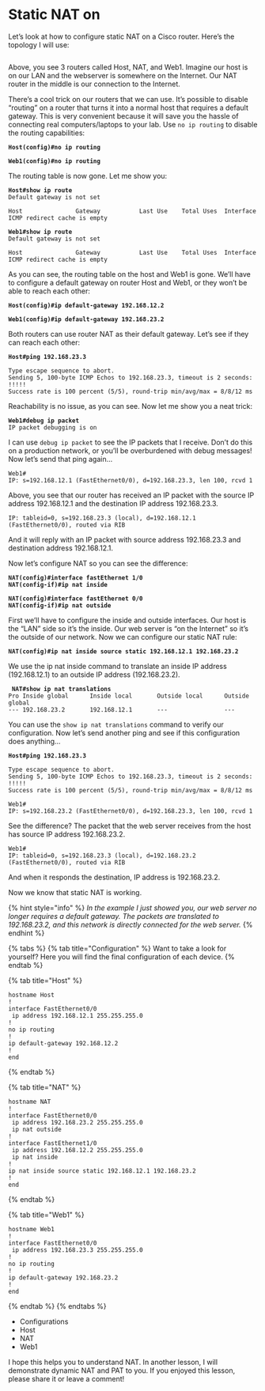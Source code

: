 # Static NAT on

Let’s look at how to configure static NAT on a Cisco router. Here’s the topology I will use:

<figure><img src="https://cdn.networklessons.com/wp-content/uploads/2013/02/static-nat-inside-outside.png" alt=""><figcaption></figcaption></figure>

Above, you see 3 routers called Host, NAT, and Web1. Imagine our host is on our LAN and the webserver is somewhere on the Internet. Our NAT router in the middle is our connection to the Internet.

There’s a cool trick on our routers that we can use. It’s possible to disable “routing” on a router that turns it into a normal host that requires a default gateway. This is very convenient because it will save you the hassle of connecting real computers/laptops to your lab. Use `no ip routing` to disable the routing capabilities:

<pre><code><strong>Host(config)#no ip routing
</strong></code></pre>

<pre><code><strong>Web1(config)#no ip routing
</strong></code></pre>

The routing table is now gone. Let me show you:

<pre><code><strong>Host#show ip route 
</strong>Default gateway is not set

Host               Gateway           Last Use    Total Uses  Interface
ICMP redirect cache is empty
</code></pre>

<pre><code><strong>Web1#show ip route 
</strong>Default gateway is not set

Host               Gateway           Last Use    Total Uses  Interface
ICMP redirect cache is empty
</code></pre>

As you can see, the routing table on the host and Web1 is gone. We’ll have to configure a default gateway on router Host and Web1, or they won’t be able to reach each other:

<pre><code><strong>Host(config)#ip default-gateway 192.168.12.2
</strong></code></pre>

<pre><code><strong>Web1(config)#ip default-gateway 192.168.23.2
</strong></code></pre>

Both routers can use router NAT as their default gateway. Let’s see if they can reach each other:

<pre><code><strong>Host#ping 192.168.23.3
</strong>
Type escape sequence to abort.
Sending 5, 100-byte ICMP Echos to 192.168.23.3, timeout is 2 seconds:
!!!!!
Success rate is 100 percent (5/5), round-trip min/avg/max = 8/8/12 ms
</code></pre>

Reachability is no issue, as you can see. Now let me show you a neat trick:

<pre><code><strong>Web1#debug ip packet 
</strong>IP packet debugging is on
</code></pre>

I can use `debug ip packet` to see the IP packets that I receive. Don’t do this on a production network, or you’ll be overburdened with debug messages! Now let’s send that ping again…

```
Web1#
IP: s=192.168.12.1 (FastEthernet0/0), d=192.168.23.3, len 100, rcvd 1
```

Above, you see that our router has received an IP packet with the source IP address 192.168.12.1 and the destination IP address 192.168.23.3.

```
IP: tableid=0, s=192.168.23.3 (local), d=192.168.12.1 (FastEthernet0/0), routed via RIB
```

And it will reply with an IP packet with source address 192.168.23.3 and destination address 192.168.12.1.

Now let’s configure NAT so you can see the difference:

<pre><code><strong>NAT(config)#interface fastEthernet 1/0
</strong><strong>NAT(config-if)#ip nat inside
</strong></code></pre>

<pre><code><strong>NAT(config)#interface fastEthernet 0/0
</strong><strong>NAT(config-if)#ip nat outside
</strong></code></pre>

First we’ll have to configure the inside and outside interfaces. Our host is the “LAN” side so it’s the inside. Our web server is “on the Internet” so it’s the outside of our network. Now we can configure our static NAT rule:

<pre><code><strong>NAT(config)#ip nat inside source static 192.168.12.1 192.168.23.2
</strong></code></pre>

We use the ip nat inside command to translate an inside IP address (192.168.12.1) to an outside IP address (192.168.23.2).

<pre><code><strong> NAT#show ip nat translations 
</strong>Pro Inside global      Inside local       Outside local      Outside global
--- 192.168.23.2       192.168.12.1       ---                ---
</code></pre>

You can use the `show ip nat translations` command to verify our configuration. Now let’s send another ping and see if this configuration does anything…

<pre><code><strong>Host#ping 192.168.23.3
</strong>
Type escape sequence to abort.
Sending 5, 100-byte ICMP Echos to 192.168.23.3, timeout is 2 seconds:
!!!!!
Success rate is 100 percent (5/5), round-trip min/avg/max = 8/8/12 ms
</code></pre>

```
Web1#
IP: s=192.168.23.2 (FastEthernet0/0), d=192.168.23.3, len 100, rcvd 1
```

See the difference? The packet that the web server receives from the host has source IP address 192.168.23.2.

```
Web1#
IP: tableid=0, s=192.168.23.3 (local), d=192.168.23.2 (FastEthernet0/0), routed via RIB
```

And when it responds the destination, IP address is 192.168.23.2.

Now we know that static NAT is working.

{% hint style="info" %}
_In the example I just showed you, our web server no longer requires a default gateway. The packets are translated to 192.168.23.2, and this network is directly connected for the web server._
{% endhint %}

{% tabs %}
{% tab title="Configuration" %}
Want to take a look for yourself? Here you will find the final configuration of each device.
{% endtab %}

{% tab title="Host" %}
```
hostname Host
!
interface FastEthernet0/0
 ip address 192.168.12.1 255.255.255.0
!
no ip routing
!
ip default-gateway 192.168.12.2
!
end
```
{% endtab %}

{% tab title="NAT" %}
```
hostname NAT
!
interface FastEthernet0/0
 ip address 192.168.23.2 255.255.255.0
 ip nat outside
!
interface FastEthernet1/0
 ip address 192.168.12.2 255.255.255.0
 ip nat inside
!
ip nat inside source static 192.168.12.1 192.168.23.2
!
end
```
{% endtab %}

{% tab title="Web1" %}
```
hostname Web1
!
interface FastEthernet0/0
 ip address 192.168.23.3 255.255.255.0
!
no ip routing
!
ip default-gateway 192.168.23.2
!
end
```
{% endtab %}
{% endtabs %}

* Configurations
* Host
* NAT
* Web1

I hope this helps you to understand NAT. In another lesson, I will demonstrate dynamic NAT and PAT to you. If you enjoyed this lesson, please share it or leave a comment!
